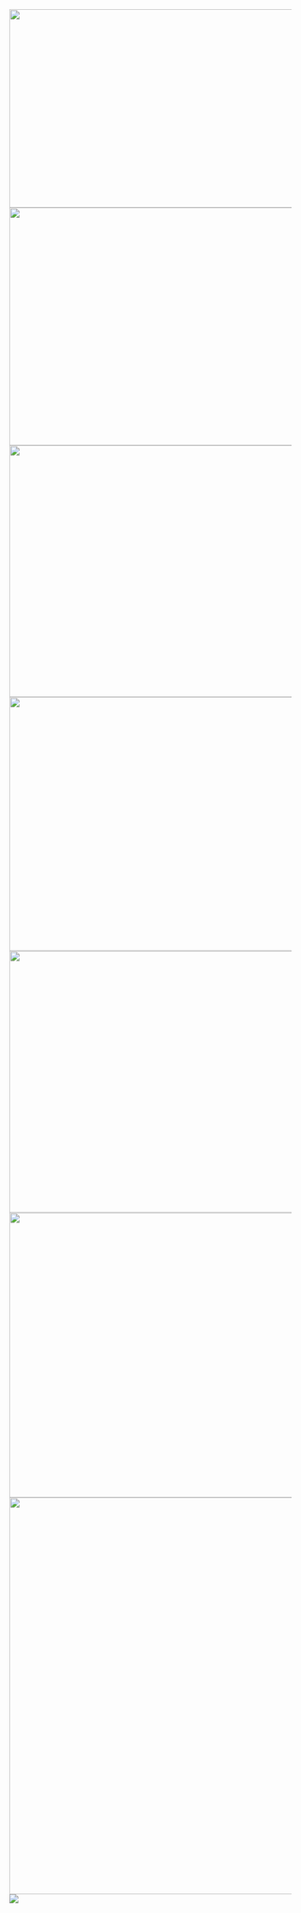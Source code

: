 <img src="https://github.com/claudineinobrega/claudineinobrega/blob/master/gif.gif?w=512" width="760" height="354" />
<img src="https://github.com/claudineinobrega/claudineinobrega/blob/master/gif.gif?w=512" width="912" height="424" />
<img src="https://github.com/claudineinobrega/claudineinobrega/blob/master/gif.gif?w=512" width="990" height="449" />
<img src="https://github.com/claudineinobrega/claudineinobrega/blob/master/gif.gif?w=512" width="1000" height="453" />
<img src="https://github.com/claudineinobrega/claudineinobrega/blob/master/gif.gif?w=512" width="1030" height="467" />
<img src="https://github.com/claudineinobrega/claudineinobrega/blob/master/gif.gif?w=512" width="1094" height="508" />
<img src="https://github.com/claudineinobrega/claudineinobrega/blob/master/gif.gif?w=512" width="1520" height="708" />

<img src="https://github.com/claudineinobrega/claudineinobrega/blob/master/gif.gif"/>

<!--
![](https://github.com/claudineinobrega/claudineinobrega/blob/master/gif.gif?w=1024)

**claudineinobrega/claudineinobrega** is a ✨ _special_ ✨ repository because its `README.md` (this file) appears on your GitHub profile.
### Hi there 👋
Here are some ideas to get you started:

- 🔭 I’m currently working on ...
- 🌱 I’m currently learning ...
- 👯 I’m looking to collaborate on ...
- 🤔 I’m looking for help with ...
- 💬 Ask me about ...
- 📫 How to reach me: ...
- 😄 Pronouns: ...
- ⚡ Fun fact: ...
-->
